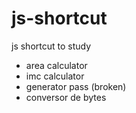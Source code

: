 # js-shortcut
js shortcut to study

- area calculator
- imc calculator
- generator pass (broken)
- conversor de bytes

<!-- aaaaaaaaaaaaaaaaaaaaaaaaaaaaaaaaaaaaaaaaaaaaaaa é amoo aaaaaaaaaaaaaaaaaaaa e amoooooooo e amooooooo --->
